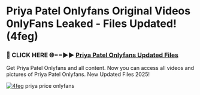 # Priya Patel Onlyfans Original Videos 0nlyFans Leaked - Files Updated! (4feg)

<h3>🔴 CLICK HERE 🌐==►► <a href="https://tinyurl.com/2jnfzry5" rel="nofollow">Priya Patel Onlyfans Updated Files</a></h3>

Get Priya Patel Onlyfans and all content. Now you can access all videos and pictures of Priya Patel Onlyfans. New Updated Files 2025!

[![4feg](https://i.imgur.com/GyGTBgg.gif)](https://tinyurl.com/2jnfzry5)
priya price onlyfans